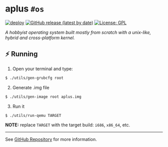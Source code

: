 # aplus `#os`
[![deploy](https://github.com/kwrx/aplus/actions/workflows/deploy.yml/badge.svg)](https://github.com/kwrx/aplus/actions/workflows/deploy.yml)
[![GitHub release (latest by date)](https://img.shields.io/github/v/release/kwrx/aplus)](https://github.com/kwrx/aplus/releases/latest)
[![License: GPL](https://img.shields.io/badge/License-GPL-blue.svg)](/LICENSE) 

*A hobbyist operating system built mostly from scratch with a unix-like, hybrid and cross-platform kernel.*

## :zap: Running
1. Open your terminal and type:

```bash
$ ./utils/gen-grubcfg root
```

2. Generate .img file

```bash
$ ./utils/gen-image root aplus.img
```

3. Run it

```bash
$ ./utils/run-qemu TARGET
```

**NOTE:** replace `TARGET` with the target build: `i686`, `x86_64`, etc.

---

See [GitHub Repository](https://github.com/kwrx/aplus) for more information.